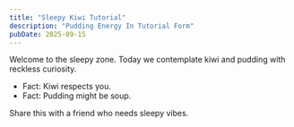 ```yaml
---
title: "Sleepy Kiwi Tutorial"
description: "Pudding Energy In Tutorial Form"
pubDate: 2025-09-15
---
```

Welcome to the sleepy zone. Today we contemplate kiwi and pudding with reckless curiosity.

- Fact: Kiwi respects you.
- Fact: Pudding might be soup.

Share this with a friend who needs sleepy vibes.
